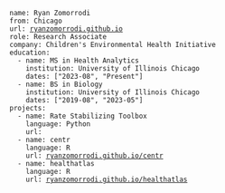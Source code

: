 <body class="markdown-body">

<div class="sourceCode" id="cb1"><pre
class="sourceCode yaml"><code class="sourceCode yaml"><span id="cb1-1"><a href="#cb1-1" aria-hidden="true" tabindex="-1"></a><span class="fu">name</span><span class="kw">:</span><span class="at"> Ryan Zomorrodi</span></span>
<span id="cb1-2"><a href="#cb1-2" aria-hidden="true" tabindex="-1"></a><span class="fu">from</span><span class="kw">:</span><span class="at"> Chicago</span></span>
<span id="cb1-3"><a href="#cb1-3" aria-hidden="true" tabindex="-1"></a><span class="fu">url</span><span class="kw">:</span><span class="at"> <a href="https://ryanzomorrodi.github.io">ryanzomorrodi.github.io</a></span></span>
<span id="cb1-4"><a href="#cb1-4" aria-hidden="true" tabindex="-1"></a><span class="fu">role</span><span class="kw">:</span><span class="at"> Research Associate</span></span>
<span id="cb1-5"><a href="#cb1-5" aria-hidden="true" tabindex="-1"></a><span class="fu">company</span><span class="kw">:</span><span class="at"> Children&#39;s Environmental Health Initiative</span></span>
<span id="cb1-6"><a href="#cb1-6" aria-hidden="true" tabindex="-1"></a><span class="fu">education</span><span class="kw">:</span></span>
<span id="cb1-7"><a href="#cb1-7" aria-hidden="true" tabindex="-1"></a><span class="at">  </span><span class="kw">-</span><span class="at"> </span><span class="fu">name</span><span class="kw">:</span><span class="at"> MS in Health Analytics</span></span>
<span id="cb1-8"><a href="#cb1-8" aria-hidden="true" tabindex="-1"></a><span class="at">    </span><span class="fu">institution</span><span class="kw">:</span><span class="at"> University of Illinois Chicago</span></span>
<span id="cb1-9"><a href="#cb1-9" aria-hidden="true" tabindex="-1"></a><span class="at">    </span><span class="fu">dates</span><span class="kw">:</span><span class="at"> </span><span class="kw">[</span><span class="st">&quot;2023-08&quot;</span><span class="kw">,</span><span class="at"> </span><span class="st">&quot;Present&quot;</span><span class="kw">]</span></span>
<span id="cb1-10"><a href="#cb1-10" aria-hidden="true" tabindex="-1"></a><span class="at">  </span><span class="kw">-</span><span class="at"> </span><span class="fu">name</span><span class="kw">:</span><span class="at"> BS in Biology</span></span>
<span id="cb1-11"><a href="#cb1-11" aria-hidden="true" tabindex="-1"></a><span class="at">    </span><span class="fu">institution</span><span class="kw">:</span><span class="at"> University of Illinois Chicago</span></span>
<span id="cb1-12"><a href="#cb1-12" aria-hidden="true" tabindex="-1"></a><span class="at">    </span><span class="fu">dates</span><span class="kw">:</span><span class="at"> </span><span class="kw">[</span><span class="st">&quot;2019-08&quot;</span><span class="kw">,</span><span class="at"> </span><span class="st">&quot;2023-05&quot;</span><span class="kw">]</span></span>
<span id="cb1-13"><a href="#cb1-13" aria-hidden="true" tabindex="-1"></a><span class="fu">projects</span><span class="kw">:</span></span>
<span id="cb1-14"><a href="#cb1-14" aria-hidden="true" tabindex="-1"></a><span class="at">  </span><span class="kw">-</span><span class="at"> </span><span class="fu">name</span><span class="kw">:</span><span class="at"> Rate Stabilizing Toolbox</span></span>
<span id="cb1-15"><a href="#cb1-15" aria-hidden="true" tabindex="-1"></a><span class="at">    </span><span class="fu">language</span><span class="kw">:</span><span class="at"> Python</span></span>
<span id="cb1-16"><a href="#cb1-16" aria-hidden="true" tabindex="-1"></a><span class="at">    </span><span class="fu">url</span><span class="kw">:</span><span class="at"> </span></span>
<span id="cb1-17"><a href="#cb1-17" aria-hidden="true" tabindex="-1"></a><span class="at">  </span><span class="kw">-</span><span class="at"> </span><span class="fu">name</span><span class="kw">:</span><span class="at"> centr</span></span>
<span id="cb1-18"><a href="#cb1-18" aria-hidden="true" tabindex="-1"></a><span class="at">    </span><span class="fu">language</span><span class="kw">:</span><span class="at"> R</span></span>
<span id="cb1-19"><a href="#cb1-19" aria-hidden="true" tabindex="-1"></a><span class="at">    </span><span class="fu">url</span><span class="kw">:</span><span class="at"> <a href="https://ryanzomorrodi.github.io/centr">ryanzomorrodi.github.io/centr</a></span></span>
<span id="cb1-20"><a href="#cb1-20" aria-hidden="true" tabindex="-1"></a><span class="at">  </span><span class="kw">-</span><span class="at"> </span><span class="fu">name</span><span class="kw">:</span><span class="at"> healthatlas </span></span>
<span id="cb1-21"><a href="#cb1-21" aria-hidden="true" tabindex="-1"></a><span class="at">    </span><span class="fu">language</span><span class="kw">:</span><span class="at"> R</span></span>
<span id="cb1-22"><a href="#cb1-22" aria-hidden="true" tabindex="-1"></a><span class="at">    </span><span class="fu">url</span><span class="kw">:</span><span class="at"> <a href="https://ryanzomorrodi.github.io/healthatlas">ryanzomorrodi.github.io/healthatlas</a></span></span></code></pre></div>

</body>
</html>
